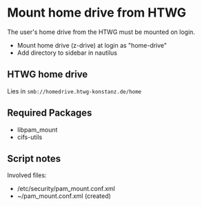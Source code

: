 # Mount home drive from HTWG

The user's home drive from the HTWG must be mounted on login.

- Mount home drive (z-drive) at login as "home-drive"
- Add directory to sidebar in nautilus

## HTWG home drive

Lies in `smb://homedrive.htwg-konstanz.de/home`

## Required Packages

- libpam_mount
- cifs-utils

## Script notes

Involved files: 

- /etc/security/pam_mount.conf.xml
- ~/pam_mount.conf.xml (created)

